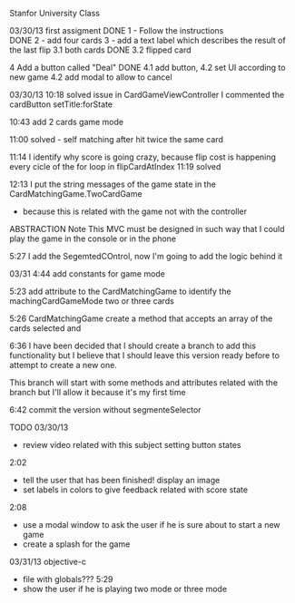Stanfor University Class

03/30/13
first assigment
DONE 1 - Follow the instructions  
DONE 2 - add four cards
3 - add a text label which describes the result of the last flip 
3.1 both cards 
DONE 3.2 flipped card


4 Add a button called "Deal" 
DONE 4.1 add button, 
4.2 set UI according to new game
4.2 add modal to allow to cancel

03/30/13
10:18
solved issue in CardGameViewController 
I commented the cardButton setTitle:forState

10:43
add 2 cards game mode 

11:00 solved - self matching after hit twice the same card

11:14 I identify why score is going crazy, because flip cost is happening every cicle of the for loop in flipCardAtIndex
11:19 solved

12:13 I put the string messages of the game state in the CardMatchingGame.TwoCardGame
- because this is related with the game not with the controller 

ABSTRACTION Note
This MVC must be designed in such way that I could play the game in the console or in the phone 

5:27
I add the SegemtedCOntrol, now I'm going to add the logic behind it

03/31
4:44 
add constants for game mode

5:23
add attribute to the CardMatchingGame to identify the machingCardGameMode two or three cards

5:26
CardMatchingGame create a method that accepts an array of the cards selected and    

6:36
I have been decided that I should create a branch to add this functionality
but I believe that I should leave this version ready before to attempt to create a new one.

This branch will start with some methods and attributes related with the branch 
but I'll allow it because it's my first time

6:42 
commit the version without segmenteSelector

TODO
03/30/13
- review video related with this subject setting button states

2:02
- tell the user that has been finished! display an image
- set labels in colors to give feedback related with score state


2:08 
- use a modal window to ask the user if he is sure about to start a new game
- create a splash for the game


03/31/13
objective-c
- file with globals???
5:29 
- show the user if he is playing two mode or three mode